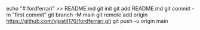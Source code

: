 echo "# fordferrari" >> README.md
  git init
  git add README.md
  git commit -m "first commit"
  git branch -M main
  git remote add origin https://github.com/vjpatil176/fordferrari.git
  git push -u origin main
